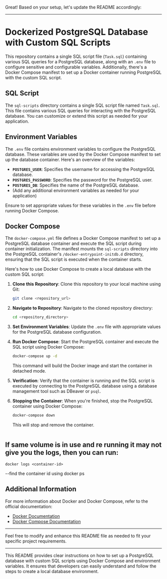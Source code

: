 Great! Based on your setup, let's update the README accordingly:

---

# Dockerized PostgreSQL Database with Custom SQL Scripts

This repository contains a single SQL script file (`Task.sql`) containing various SQL queries for a PostgreSQL database, along with an `.env` file to configure sensitive and configurable variables. Additionally, there's a Docker Compose manifest to set up a Docker container running PostgreSQL with the custom SQL script.

## SQL Script

The `sql-scripts` directory contains a single SQL script file named `Task.sql`. This file contains various SQL queries for interacting with the PostgreSQL database. You can customize or extend this script as needed for your application.

## Environment Variables

The `.env` file contains environment variables to configure the PostgreSQL database. These variables are used by the Docker Compose manifest to set up the database container. Here's an overview of the variables:

- **`POSTGRES_USER`**: Specifies the username for accessing the PostgreSQL database.
- **`POSTGRES_PASSWORD`**: Specifies the password for the PostgreSQL user.
- **`POSTGRES_DB`**: Specifies the name of the PostgreSQL database.
- (Add any additional environment variables as needed for your application)

Ensure to set appropriate values for these variables in the `.env` file before running Docker Compose.

## Docker Compose

The `docker-compose.yml` file defines a Docker Compose manifest to set up a PostgreSQL database container and execute the SQL script during container initialization. The manifest mounts the `sql-scripts` directory into the PostgreSQL container's `/docker-entrypoint-initdb.d` directory, ensuring that the SQL script is executed when the container starts.

Here's how to use Docker Compose to create a local database with the custom SQL script:

1. **Clone this Repository**: Clone this repository to your local machine using Git:

    ```bash
    git clone <repository_url>
    ```

2. **Navigate to Repository**: Navigate to the cloned repository directory:

    ```bash
    cd <repository_directory>
    ```

3. **Set Environment Variables**: Update the `.env` file with appropriate values for the PostgreSQL database configuration.

4. **Run Docker Compose**: Start the PostgreSQL container and execute the SQL script using Docker Compose:

    ```bash
    docker-compose up -d
    ```

    This command will build the Docker image and start the container in detached mode.

5. **Verification**: Verify that the container is running and the SQL script is executed by connecting to the PostgreSQL database using a database management tool such as DBeaver or `psql`.

6. **Stopping the Container**: When you're finished, stop the PostgreSQL container using Docker Compose:

    ```bash
    docker-compose down
    ```

    This will stop and remove the container.
   ```
## If same volume is in use and re running it may not give you the logs, then you can run:
```
docker logs <container-id>
```
  --find the container id using docker ps

## Additional Information

For more information about Docker and Docker Compose, refer to the official documentation:

- [Docker Documentation](https://docs.docker.com/)
- [Docker Compose Documentation](https://docs.docker.com/compose/)

---

Feel free to modify and enhance this README file as needed to fit your specific project requirements.

---

This README provides clear instructions on how to set up a PostgreSQL database with custom SQL scripts using Docker Compose and environment variables. It ensures that developers can easily understand and follow the steps to create a local database environment.
